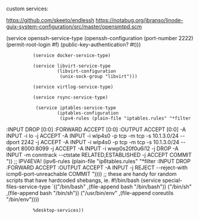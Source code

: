 


custom services:

https://github.com/skeeto/endlessh
https://notabug.org/jbranso/linode-guix-system-configuration/src/master/opensmtpd.scm

  (service openssh-service-type
                       (openssh-configuration
                        (port-number 2222)
                        (permit-root-login #f)
                        (public-key-authentication? #t)))
                        
              (service docker-service-type)

              (service libvirt-service-type
                       (libvirt-configuration
                        (unix-sock-group "libvirt")))

              (service virtlog-service-type)

              (service rsync-service-type)

               (service iptables-service-type
                       (iptables-configuration
                        (ipv4-rules (plain-file "iptables.rules" "*filter
:INPUT DROP [0:0]
:FORWARD ACCEPT [0:0]
:OUTPUT ACCEPT [0:0]
-A INPUT -i lo -j ACCEPT
-A INPUT -i wlp4s0 -p tcp -m tcp -s 10.1.3.0/24 --dport 2242 -j ACCEPT
-A INPUT -i wlp4s0 -p tcp -m tcp -s 10.1.3.0/24 --dport 8000:8099 -j ACCEPT
-A INPUT -i wwp0s20f0u6i12 -j DROP
-A INPUT -m conntrack --ctstate RELATED,ESTABLISHED -j ACCEPT
COMMIT
"))
                        ;; IPV4EVA!
                        (ipv6-rules (plain-file "ip6tables.rules" "*filter 
:INPUT DROP
:FORWARD ACCEPT
:OUTPUT ACCEPT
-A INPUT -j REJECT --reject-with icmp6-port-unreachable
COMMIT
"))))
              ;; these are handy for random scripts that have hardcoded shebangs, ie. #!/bin/bash
              (service special-files-service-type
                       `(("/bin/bash"
                          ,(file-append bash "/bin/bash"))
                         ("/bin/sh"
                          ,(file-append bash "/bin/sh"))
                         ("/usr/bin/env"
                          ,(file-append coreutils "/bin/env"))))

              %desktop-services))